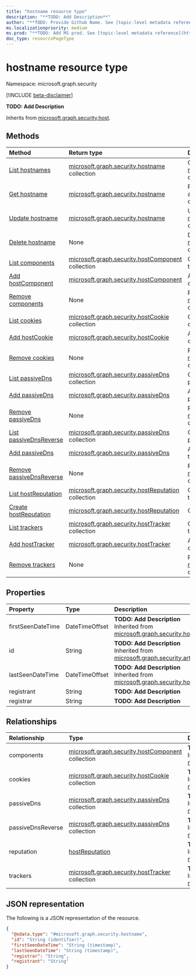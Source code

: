 ```yaml
---
title: "hostname resource type"
description: "**TODO: Add Description**"
author: "**TODO: Provide Github Name. See [topic-level metadata reference](https://aka.ms/msgo?pagePath=Document-APIs/Guidelines/Metadata)**"
ms.localizationpriority: medium
ms.prod: "**TODO: Add MS prod. See [topic-level metadata reference](https://aka.ms/msgo?pagePath=Document-APIs/Guidelines/Metadata)**"
doc_type: resourcePageType
---
```


# hostname resource type

Namespace: microsoft.graph.security

[!INCLUDE [beta-disclaimer](../../includes/beta-disclaimer.md)]

**TODO: Add Description**


Inherits from [microsoft.graph.security.host](../resources/security-host.md).

## Methods
|Method|Return type|Description|
|:---|:---|:---|
|[List hostnames](../api/security-hostname-list.md)|[microsoft.graph.security.hostname](../resources/security-hostname.md) collection|Get a list of the [microsoft.graph.security.hostname](../resources/security-hostname.md) objects and their properties.|
|[Get hostname](../api/security-hostname-get.md)|[microsoft.graph.security.hostname](../resources/security-hostname.md)|Read the properties and relationships of a [microsoft.graph.security.hostname](../resources/security-hostname.md) object.|
|[Update hostname](../api/security-hostname-update.md)|[microsoft.graph.security.hostname](../resources/security-hostname.md)|Update the properties of a [microsoft.graph.security.hostname](../resources/security-hostname.md) object.|
|[Delete hostname](../api/security-hostname-delete.md)|None|Delete a [microsoft.graph.security.hostname](../resources/security-hostname.md) object.|
|[List components](../api/security-hostname-list-components.md)|[microsoft.graph.security.hostComponent](../resources/security-hostcomponent.md) collection|Get the hostComponent resources from the components navigation property.|
|[Add hostComponent](../api/security-hostname-post-components.md)|[microsoft.graph.security.hostComponent](../resources/security-hostcomponent.md)|Add components by posting to the components collection.|
|[Remove components](../api/security-hostname-delete-components.md)|None|Remove a [microsoft.graph.security.hostComponent](../resources/security-hostcomponent.md) object.|
|[List cookies](../api/security-hostname-list-cookies.md)|[microsoft.graph.security.hostCookie](../resources/security-hostcookie.md) collection|Get the hostCookie resources from the cookies navigation property.|
|[Add hostCookie](../api/security-hostname-post-cookies.md)|[microsoft.graph.security.hostCookie](../resources/security-hostcookie.md)|Add cookies by posting to the cookies collection.|
|[Remove cookies](../api/security-hostname-delete-cookies.md)|None|Remove a [microsoft.graph.security.hostCookie](../resources/security-hostcookie.md) object.|
|[List passiveDns](../api/security-hostname-list-passivedns.md)|[microsoft.graph.security.passiveDns](../resources/security-passivedns.md) collection|Get the passiveDns resources from the passiveDns navigation property.|
|[Add passiveDns](../api/security-hostname-post-passivedns.md)|[microsoft.graph.security.passiveDns](../resources/security-passivedns.md)|Add passiveDns by posting to the passiveDns collection.|
|[Remove passiveDns](../api/security-hostname-delete-passivedns.md)|None|Remove a [microsoft.graph.security.passiveDns](../resources/security-passivedns.md) object.|
|[List passiveDnsReverse](../api/security-hostname-list-passivedns.md)|[microsoft.graph.security.passiveDns](../resources/security-passivedns.md) collection|Get the passiveDns resources from the passiveDnsReverse navigation property.|
|[Add passiveDns](../api/security-hostname-post-passivednsreverse.md)|[microsoft.graph.security.passiveDns](../resources/security-passivedns.md)|Add passiveDnsReverse by posting to the passiveDnsReverse collection.|
|[Remove passiveDnsReverse](../api/security-hostname-delete-passivednsreverse.md)|None|Remove a [microsoft.graph.security.passiveDns](../resources/security-passivedns.md) object.|
|[List hostReputation](../api/security-host-list-reputation.md)|[microsoft.graph.security.hostReputation](../resources/security-hostreputation.md) collection|Get the hostReputation resources from the reputation navigation property.|
|[Create hostReputation](../api/security-hostname-post-reputation.md)|[microsoft.graph.security.hostReputation](../resources/security-hostreputation.md)|Create a new hostReputation object.|
|[List trackers](../api/security-hostname-list-trackers.md)|[microsoft.graph.security.hostTracker](../resources/security-hosttracker.md) collection|Get the hostTracker resources from the trackers navigation property.|
|[Add hostTracker](../api/security-hostname-post-trackers.md)|[microsoft.graph.security.hostTracker](../resources/security-hosttracker.md)|Add trackers by posting to the trackers collection.|
|[Remove trackers](../api/security-hostname-delete-trackers.md)|None|Remove a [microsoft.graph.security.hostTracker](../resources/security-hosttracker.md) object.|

## Properties
|Property|Type|Description|
|:---|:---|:---|
|firstSeenDateTime|DateTimeOffset|**TODO: Add Description** Inherited from [microsoft.graph.security.host](../resources/security-host.md).|
|id|String|**TODO: Add Description** Inherited from [microsoft.graph.security.artifact](../resources/security-artifact.md).|
|lastSeenDateTime|DateTimeOffset|**TODO: Add Description** Inherited from [microsoft.graph.security.host](../resources/security-host.md).|
|registrant|String|**TODO: Add Description**|
|registrar|String|**TODO: Add Description**|

## Relationships
|Relationship|Type|Description|
|:---|:---|:---|
|components|[microsoft.graph.security.hostComponent](../resources/security-hostcomponent.md) collection|**TODO: Add Description** Inherited from [microsoft.graph.security.host](../resources/security-host.md)|
|cookies|[microsoft.graph.security.hostCookie](../resources/security-hostcookie.md) collection|**TODO: Add Description** Inherited from [microsoft.graph.security.host](../resources/security-host.md)|
|passiveDns|[microsoft.graph.security.passiveDns](../resources/security-passivedns.md) collection|**TODO: Add Description** Inherited from [microsoft.graph.security.host](../resources/security-host.md)|
|passiveDnsReverse|[microsoft.graph.security.passiveDns](../resources/security-passivedns.md) collection|**TODO: Add Description** Inherited from [microsoft.graph.security.host](../resources/security-host.md)|
|reputation|[hostReputation](../resources/security-hostreputation.md)|**TODO: Add Description** Inherited from [microsoft.graph.security.host](../resources/security-host.md)|
|trackers|[microsoft.graph.security.hostTracker](../resources/security-hosttracker.md) collection|**TODO: Add Description** Inherited from [microsoft.graph.security.host](../resources/security-host.md)|

## JSON representation
The following is a JSON representation of the resource.
<!-- {
  "blockType": "resource",
  "keyProperty": "id",
  "@odata.type": "microsoft.graph.security.hostname",
  "baseType": "microsoft.graph.security.host",
  "openType": false
}
-->
``` json
{
  "@odata.type": "#microsoft.graph.security.hostname",
  "id": "String (identifier)",
  "firstSeenDateTime": "String (timestamp)",
  "lastSeenDateTime": "String (timestamp)",
  "registrar": "String",
  "registrant": "String"
}
```

